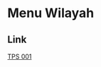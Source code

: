 # Menu Wilayah

## Link

[TPS 001](https://github.com/gigit-pemilu/pemilu-2024-72-sulawesi-tengah/tree/main/pileg-dpr/hitung-suara/sub/72-sulawesi-tengah/sub/11-banggai-laut/sub/05-labobo/sub/2008-padingkian/sub/001-tps)

